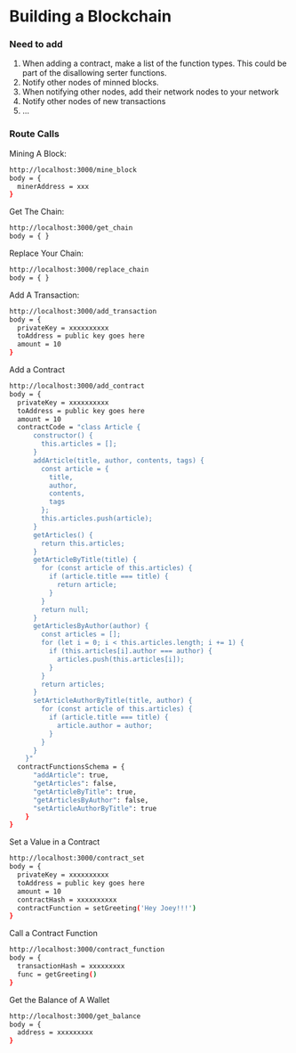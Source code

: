 # Building a Blockchain

### Need to add

1. When adding a contract, make a list of the function types. This could be part of the disallowing serter functions.
1. Notify other nodes of minned blocks.
1. When notifying other nodes, add their network nodes to your network
1. Notify other nodes of new transactions
1. ...

### Route Calls

Mining A Block:

```bash
http://localhost:3000/mine_block
body = {
  minerAddress = xxx
}
```

Get The Chain:

```bash
http://localhost:3000/get_chain
body = { }
```

Replace Your Chain:

```bash
http://localhost:3000/replace_chain
body = { }
```

Add A Transaction:

```bash
http://localhost:3000/add_transaction
body = {
  privateKey = xxxxxxxxxx
  toAddress = public key goes here
  amount = 10
}
```

Add a Contract

```bash
http://localhost:3000/add_contract
body = {
  privateKey = xxxxxxxxxx
  toAddress = public key goes here
  amount = 10
  contractCode = "class Article {
      constructor() {
        this.articles = [];
      }
      addArticle(title, author, contents, tags) {
        const article = {
          title,
          author,
          contents,
          tags
        };
        this.articles.push(article);
      }
      getArticles() {
        return this.articles;
      }
      getArticleByTitle(title) {
        for (const article of this.articles) {
          if (article.title === title) {
            return article;
          }
        }
        return null;
      }
      getArticlesByAuthor(author) {
        const articles = [];
        for (let i = 0; i < this.articles.length; i += 1) {
          if (this.articles[i].author === author) {
            articles.push(this.articles[i]);
          }
        }
        return articles;
      }
      setArticleAuthorByTitle(title, author) {
        for (const article of this.articles) {
          if (article.title === title) {
            article.author = author;
          }
        }
      }
    }"
  contractFunctionsSchema = {
      "addArticle": true,
      "getArticles": false,
      "getArticleByTitle": true,
      "getArticlesByAuthor": false,
      "setArticleAuthorByTitle": true
    }
}
```

Set a Value in a Contract

```bash
http://localhost:3000/contract_set
body = {
  privateKey = xxxxxxxxxx
  toAddress = public key goes here
  amount = 10
  contractHash = xxxxxxxxxx
  contractFunction = setGreeting('Hey Joey!!!')
}
```

Call a Contract Function

```bash
http://localhost:3000/contract_function
body = {
  transactionHash = xxxxxxxxx
  func = getGreeting()
}
```

Get the Balance of A Wallet

```bash
http://localhost:3000/get_balance
body = {
  address = xxxxxxxxx
}
```
